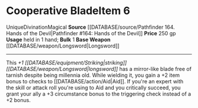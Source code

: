 ﻿---
base_item: '[[DATABASE/weapon/Longsword|Longsword]]'
bulk: '1'
id: '922'
item_category: Weapons
item_subcategory: Specific Magic Weapons
level: '6'
name: Cooperative Blade
price: 250 gp
rarity: Unique
school: Divination
source: '[[DATABASE/source/Pathfinder 164. Hands of the Devil|Pathfinder #164: Hands
  of the Devil]]'
trait:
- '[[DATABASE/trait/Divination|Divination]]'
- '[[DATABASE/trait/Magical|Magical]]'
- '[[DATABASE/trait/Unique|Unique]]'
type: Item
usage: held in 1 hand

---
# Cooperative Blade<span class="item-type">Item 6</span>

<span class="trait-unique item-trait">Unique</span><span class="item-trait">Divination</span><span class="item-trait">Magical</span>
**Source** [[DATABASE/source/Pathfinder 164. Hands of the Devil|Pathfinder #164: Hands of the Devil]]
**Price** 250 gp
**Usage** held in 1 hand; **Bulk** 1
**Base Weapon** [[DATABASE/weapon/Longsword|Longsword]]

---
This _+1 [[DATABASE/equipment/Striking|striking]] [[DATABASE/weapon/Longsword|longsword]]_ has a mirror-like blade free of tarnish despite being millennia old. While wielding it, you gain a +2 item bonus to checks to [[DATABASE/action/Aid|Aid]]. If you're an expert with the skill or attack roll you're using to Aid and you critically succeed, you grant your ally a +3 circumstance bonus to the triggering check instead of a +2 bonus.